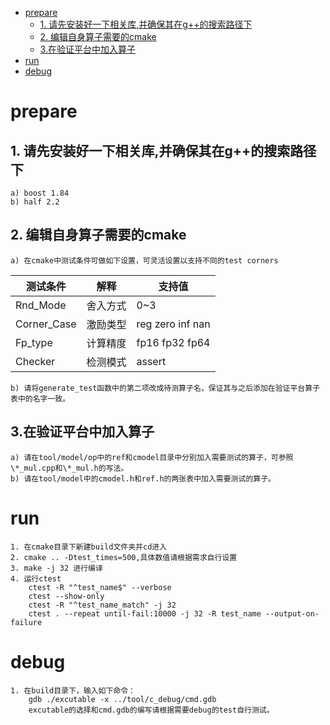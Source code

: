 
<!-- @import "[TOC]" {cmd="toc" depthFrom=1 depthTo=6 orderedList=false} -->

<!-- code_chunk_output -->

- [prepare](#prepare)
  - [1. 请先安装好一下相关库,并确保其在g++的搜索路径下](#1-请先安装好一下相关库并确保其在g的搜索路径下)
  - [2. 编辑自身算子需要的cmake](#2-编辑自身算子需要的cmake)
  - [3.在验证平台中加入算子](#3在验证平台中加入算子)
- [run](#run)
- [debug](#debug)

<!-- /code_chunk_output -->

# prepare

## 1. 请先安装好一下相关库,并确保其在g++的搜索路径下
    a) boost 1.84 
    b) half 2.2

## 2. 编辑自身算子需要的cmake
    a) 在cmake中测试条件可做如下设置，可灵活设置以支持不同的test corners
| 测试条件    | 解释       | 支持值              |
|------------|------------|--------------------|
| Rnd_Mode   | 舍入方式    | 0~3                |
| Corner_Case| 激励类型    | reg zero inf nan   |
| Fp_type    | 计算精度    | fp16 fp32 fp64     |
| Checker    | 检测模式    | assert             |

    b) 请将generate_test函数中的第二项改成待测算子名，保证其与之后添加在验证平台算子表中的名字一致。

## 3.在验证平台中加入算子
    a) 请在tool/model/op中的ref和cmodel目录中分别加入需要测试的算子，可参照\*_mul.cpp和\*_mul.h的写法。 
    b) 请在tool/model中的cmodel.h和ref.h的两张表中加入需要测试的算子。

# run
    1. 在cmake目录下新建build文件夹并cd进入
    2. cmake .. -Dtest_times=500,具体数值请根据需求自行设置
    3. make -j 32 进行编译
    4. 运行ctest
        ctest -R "^test_name$" --verbose
        ctest --show-only
        ctest -R "^test_name_match" -j 32
        ctest . --repeat until-fail:10000 -j 32 -R test_name --output-on-failure

# debug
    1. 在build目录下，输入如下命令：
        gdb ./excutable -x ../tool/c_debug/cmd.gdb
        excutable的选择和cmd.gdb的编写请根据需要debug的test自行测试。